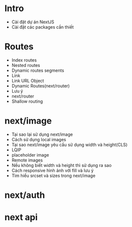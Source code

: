 # Intro

- Cài đặt dự án NextJS
- Cài đặt các packages cần thiết

# Routes

- Index routes
- Nested routes
- Dynamic routes segments
- Link
- Link URL Object
- Dynamic Routes(next/router)
- Lưu ý
- next/router
- Shallow routing

# next/image

- Tại sao lại sử dụng next/image
- Cách sử dụng local images
- Tại sao next/image yêu cầu sử dụng width và height(CLS)
- LQIP
- placeholder image
- Remote images
- Nếu không biết width và height thì sử dụng ra sao
- Cách responsive hình ảnh với fill và lưu ý
- Tìm hiểu srcset và sizes trong next/image

# next/auth

# next api

